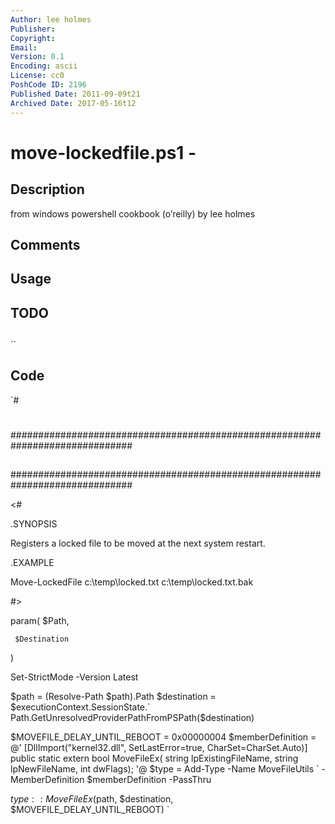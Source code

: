 ```yaml
---
Author: lee holmes
Publisher: 
Copyright: 
Email: 
Version: 0.1
Encoding: ascii
License: cc0
PoshCode ID: 2196
Published Date: 2011-09-09t21
Archived Date: 2017-05-16t12
---
```


# move-lockedfile.ps1 - 

## Description

from windows powershell cookbook (o’reilly) by lee holmes

## Comments



## Usage



## TODO



## 

``

## Code

`#
 #
 ##############################################################################
 ##
 ##
 ##
 ##############################################################################
 
 <#
 
 .SYNOPSIS
 
 Registers a locked file to be moved at the next system restart.
 
 .EXAMPLE
 
 Move-LockedFile c:\temp\locked.txt c:\temp\locked.txt.bak
 
 #>
 
 param(
     $Path,
 
     $Destination
 )
 
 Set-StrictMode -Version Latest
 
 $path = (Resolve-Path $path).Path
 $destination = $executionContext.SessionState.`
     Path.GetUnresolvedProviderPathFromPSPath($destination)
 
 $MOVEFILE_DELAY_UNTIL_REBOOT = 0x00000004
 $memberDefinition = @'
 [DllImport("kernel32.dll", SetLastError=true, CharSet=CharSet.Auto)]
 public static extern bool MoveFileEx(
     string lpExistingFileName, string lpNewFileName, int dwFlags);
 '@
 $type = Add-Type -Name MoveFileUtils `
     -MemberDefinition $memberDefinition -PassThru
 
 $type::MoveFileEx($path, $destination, $MOVEFILE_DELAY_UNTIL_REBOOT)
`

